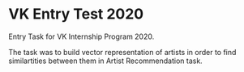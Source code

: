 # VK Entry Test 2020

Entry Task for VK Internship Program 2020.

The task was to build vector representation of artists in order to find similartities between them in Artist Recommendation task.
